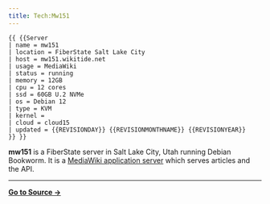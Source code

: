 ```yaml
---
title: Tech:Mw151
---
```


```
{{ {{Server
| name = mw151
| location = FiberState Salt Lake City
| host = mw151.wikitide.net
| usage = MediaWiki
| status = running
| memory = 12GB
| cpu = 12 cores
| ssd = 60GB U.2 NVMe
| os = Debian 12
| type = KVM
| kernel =
| cloud = cloud15
| updated = {{REVISIONDAY}} {{REVISIONMONTHNAME}} {{REVISIONYEAR}}
}} }}
```

**mw151** is a FiberState server in Salt Lake City, Utah running Debian Bookworm. It is a [MediaWiki application server](/tech-docs/techmediawiki_appserver) which serves articles and the API.



----
**[Go to Source &rarr;](https://meta.miraheze.org/wiki/Tech:Mw151)**